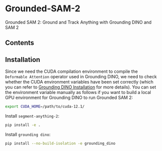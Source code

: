 # Grounded-SAM-2
Grounded SAM 2: Ground and Track Anything with Grounding DINO and SAM 2


## Contents


## Installation

Since we need the CUDA compilation environment to compile the `Deformable Attention` operator used in Grounding DINO, we need to check whether the CUDA environment variables have been set correctly (which you can refer to [Grounding DINO Installation](https://github.com/IDEA-Research/GroundingDINO?tab=readme-ov-file#hammer_and_wrench-install) for more details). You can set the environment variable manually as follows if you want to build a local GPU environment for Grounding DINO to run Grounded SAM 2:

```bash
export CUDA_HOME=/path/to/cuda-12.1/
```

Install `segment-anything-2`:

```bash
pip install -e .
```

Install `grounding dino`:

```bash
pip install --no-build-isolation -e grounding_dino
```

